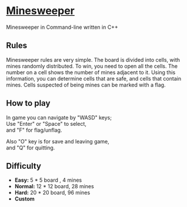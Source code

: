 # [Minesweeper](https://minesweeper.online/)
Minesweeper in Command-line written in C++
## Rules
Minesweeper rules are very simple. The board is divided into cells, with mines randomly distributed. To win, you need to open all the cells.
The number on a cell shows the number of mines adjacent to it. Using this information, you can determine cells that are safe, and cells that contain mines. Cells suspected of being mines can be marked with a flag.
## How to play
In game you can navigate by "WASD" keys;  
Use "Enter" or "Space" to select,   
and "F" for flag/unflag.

Also "O" key is for save and leaving game,  
and "Q" for quitting.
## Difficulty
- **Easy:** 5 * 5 board , 4 mines
- **Normal:** 12 * 12 board, 28 mines
- **Hard:** 20 * 20 board, 96 mines
- **Custom**
